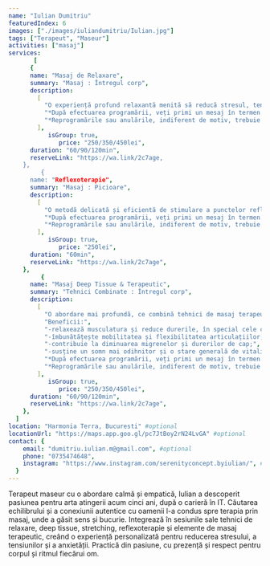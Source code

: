 ```yaml
---
name: "Iulian Dumitriu"
featuredIndex: 6
images: ["./images/iuliandumitriu/Iulian.jpg"]
tags: ["Terapeut", "Maseur"]
activities: ["masaj"]
services:
       [
      {
      name: "Masaj de Relaxare",
      summary: "Masaj : Întregul corp",
      description:
        [
          "O experiență profund relaxantă menită să reducă stresul, tensiunea și anxietatea, să îmbunătățească somnul și să restabilească echilibrul interior. Ideal pentru cei care doresc o pauză blândă de reconectare cu propriul corp și starea de bine.",
          "*După efectuarea programării, veți primi un mesaj în termen de 24 de ore pentru achitarea avansului de 50%, dacă nu dețineți un abonament sau giftcard.",
          "*Reprogramările sau anulările, indiferent de motiv, trebuie efectuate cu cel puțin 48 de ore înainte de sesiune. În cazul reprogramărilor sau anulărilor cu mai puțin de 48 de ore înainte, se va pierde sesiunea dacă dețineți un giftcard sau un abonament, iar în cazul plăților individuale, avansul de 50% nu va fi returnat.",
        ],
           isGroup: true,
              price: "250/350/450lei",
      duration: "60/90/120min",
      reserveLink: "https://wa.link/2c7age,
    },
         {
      name: "Reflexoterapie",
      summary: "Masaj : Picioare",
      description:
        [
          "O metodă delicată și eficientă de stimulare a punctelor reflexe de pe tălpi, cu efecte benefice asupra întregului organism. Sprijină procesele naturale de detoxifiere și contribuie la echilibrarea organelor interne.",
          "*După efectuarea programării, veți primi un mesaj în termen de 24 de ore pentru achitarea avansului de 50%, dacă nu dețineți un abonament sau giftcard.",
          "*Reprogramările sau anulările, indiferent de motiv, trebuie efectuate cu cel puțin 48 de ore înainte de sesiune. În cazul reprogramărilor sau anulărilor cu mai puțin de 48 de ore înainte, se va pierde sesiunea dacă dețineți un giftcard sau un abonament, iar în cazul plăților individuale, avansul de 50% nu va fi returnat.",
        ],
           isGroup: true,
              price: "250lei",
      duration: "60min",
      reserveLink: "https://wa.link/2c7age",
    },
         {
      name: "Masaj Deep Tissue & Terapeutic",
      summary: "Tehnici Combinate : Întregul corp",
      description:
        [
          "O abordare mai profundă, ce combină tehnici de masaj terapeutic, deep tissue și stretching pentru a elibera tensiuni cronice și blocaje musculare.",
          "Beneficii:",
          "-relaxează musculatura și reduce durerile, în special cele cronice ale spatelui;",
          "-îmbunătățește mobilitatea și flexibilitatea articulațiilor;",
          "-contribuie la diminuarea migrenelor și durerilor de cap;",
          "-susține un somn mai odihnitor și o stare generală de vitalitate.",
          "*După efectuarea programării, veți primi un mesaj în termen de 24 de ore pentru achitarea avansului de 50%, dacă nu dețineți un abonament sau giftcard.",
          "*Reprogramările sau anulările, indiferent de motiv, trebuie efectuate cu cel puțin 48 de ore înainte de sesiune. În cazul reprogramărilor sau anulărilor cu mai puțin de 48 de ore înainte, se va pierde sesiunea dacă dețineți un giftcard sau un abonament, iar în cazul plăților individuale, avansul de 50% nu va fi returnat.",
        ],
           isGroup: true,
              price: "250/350/450lei",
      duration: "60/90/120min",
      reserveLink: "https://wa.link/2c7age",
    },
  ]
location: "Harmonia Terra, Bucuresti" #optional
locationUrl: "https://maps.app.goo.gl/pc7JtBoy2rN24LvGA" #optional
contact: {
    email: "dumitriu.iulian.m@gmail.com", #optional
    phone: "0735474648",
    instagram: "https://www.instagram.com/serenityconcept.byiulian/", #optional
  }
---
```


Terapeut maseur cu o abordare calmă și empatică, Iulian a descoperit pasiunea pentru arta atingerii acum cinci ani, după o carieră în IT. Căutarea echilibrului și a conexiunii autentice cu oamenii l-a condus spre terapia prin masaj, unde a găsit sens și bucurie. Integrează în sesiunile sale tehnici de relaxare, deep tissue, stretching, reflexoterapie și elemente de masaj terapeutic, creând o experiență personalizată pentru reducerea stresului, a tensiunilor și a anxietății. Practică din pasiune, cu prezență și respect pentru corpul și ritmul fiecărui om.
